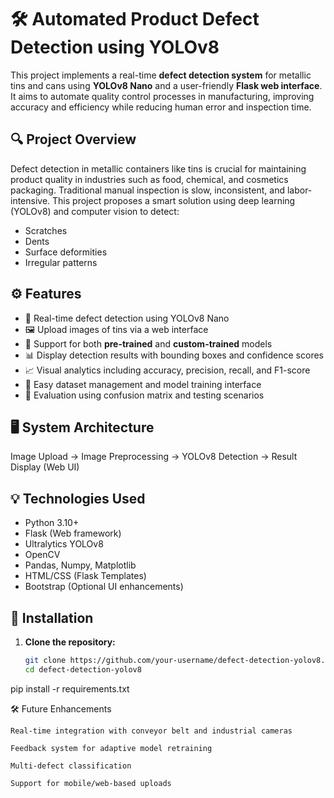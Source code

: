 # 🛠️ Automated Product Defect Detection using YOLOv8

This project implements a real-time **defect detection system** for metallic tins and cans using **YOLOv8 Nano** and a user-friendly **Flask web interface**. It aims to automate quality control processes in manufacturing, improving accuracy and efficiency while reducing human error and inspection time.

## 🔍 Project Overview

Defect detection in metallic containers like tins is crucial for maintaining product quality in industries such as food, chemical, and cosmetics packaging. Traditional manual inspection is slow, inconsistent, and labor-intensive. This project proposes a smart solution using deep learning (YOLOv8) and computer vision to detect:
- Scratches
- Dents
- Surface deformities
- Irregular patterns

## ⚙️ Features

- 🔎 Real-time defect detection using YOLOv8 Nano
- 🖼️ Upload images of tins via a web interface
- 🧠 Support for both **pre-trained** and **custom-trained** models
- 📊 Display detection results with bounding boxes and confidence scores
- 📈 Visual analytics including accuracy, precision, recall, and F1-score
- 📁 Easy dataset management and model training interface
- 🧪 Evaluation using confusion matrix and testing scenarios

## 🖥️ System Architecture

Image Upload → Image Preprocessing → YOLOv8 Detection → Result Display (Web UI)


## 💡 Technologies Used

- Python 3.10+
- Flask (Web framework)
- Ultralytics YOLOv8
- OpenCV
- Pandas, Numpy, Matplotlib
- HTML/CSS (Flask Templates)
- Bootstrap (Optional UI enhancements)

## 🚀 Installation

1. **Clone the repository:**
   ```bash
   git clone https://github.com/your-username/defect-detection-yolov8.git
   cd defect-detection-yolov8
pip install -r requirements.txt

🛠️ Future Enhancements

    Real-time integration with conveyor belt and industrial cameras

    Feedback system for adaptive model retraining

    Multi-defect classification

    Support for mobile/web-based uploads
